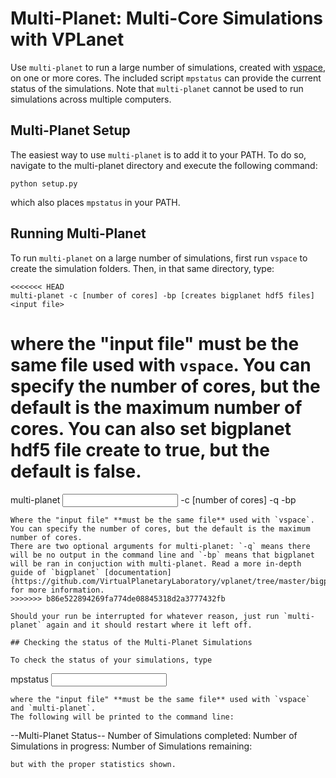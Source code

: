 # Multi-Planet: Multi-Core Simulations with VPLanet

Use `multi-planet` to run a large number of simulations, created with [vspace](../vspace>), on one or more cores.  The included script `mpstatus` can provide the current status of the simulations. Note that `multi-planet` cannot be used to run simulations across multiple computers.

## Multi-Planet Setup

The easiest way to use `multi-planet` is to add it to your PATH. To do so, navigate to the multi-planet directory and execute the following command:

```
python setup.py
```

which also places `mpstatus` in your PATH.

## Running Multi-Planet

To run `multi-planet` on a large number of simulations, first run `vspace` to create the simulation folders. Then, in that same directory, type:
```
<<<<<<< HEAD
multi-planet -c [number of cores] -bp [creates bigplanet hdf5 files] <input file>
```
where the "input file" **must be the same file** used with `vspace`. You can specify the number of cores, but the default is the maximum number of cores. You can also set bigplanet hdf5 file create to true, but the default is false. 
=======
multi-planet <input file> -c [number of cores] -q -bp
```
Where the "input file" **must be the same file** used with `vspace`. You can specify the number of cores, but the default is the maximum number of cores.
There are two optional arguments for multi-planet: `-q` means there will be no output in the command line and `-bp` means that bigplanet will be ran in conjuction with multi-planet. Read a more in-depth guide of `bigplanet` [documentation](https://github.com/VirtualPlanetaryLaboratory/vplanet/tree/master/bigplanet) for more information.
>>>>>>> b86e522894269fa774de08845318d2a3777432fb

Should your run be interrupted for whatever reason, just run `multi-planet` again and it should restart where it left off.

## Checking the status of the Multi-Planet Simulations

To check the status of your simulations, type
```
mpstatus <input file>
```
where the "input file" **must be the same file** used with `vspace` and `multi-planet`.
The following will be printed to the command line:

```
--Multi-Planet Status--
Number of Simulations completed:
Number of Simulations in progress:
Number of Simulations remaining:
```
but with the proper statistics shown.
